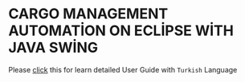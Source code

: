 # CARGO MANAGEMENT AUTOMATİON ON ECLİPSE WİTH JAVA SWİNG

Please [click](https://github.com/srdrmtl/Cargo-Managemenent/blob/master/user_guide.pdf) this for learn detailed User Guide with ```Turkish``` Language